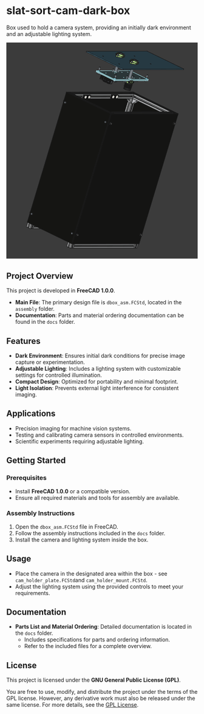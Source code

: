 # slat-sort-cam-dark-box

Box used to hold a camera system, providing an initially dark environment and an adjustable lighting system.

![Dark Box Assembly](docs/pictures/dbox_asm.png)

## Project Overview

This project is developed in **FreeCAD 1.0.0**.

- **Main File**: The primary design file is `dbox_asm.FCStd`, located in the `assembly` folder.
- **Documentation**: Parts and material ordering documentation can be found in the `docs` folder.

## Features

- **Dark Environment**: Ensures initial dark conditions for precise image capture or experimentation.
- **Adjustable Lighting**: Includes a lighting system with customizable settings for controlled illumination.
- **Compact Design**: Optimized for portability and minimal footprint.
- **Light Isolation**: Prevents external light interference for consistent imaging.

## Applications

- Precision imaging for machine vision systems.
- Testing and calibrating camera sensors in controlled environments.
- Scientific experiments requiring adjustable lighting.

## Getting Started

### Prerequisites

- Install **FreeCAD 1.0.0** or a compatible version.
- Ensure all required materials and tools for assembly are available.

### Assembly Instructions

1. Open the `dbox_asm.FCStd` file in FreeCAD.
2. Follow the assembly instructions included in the `docs` folder.
3. Install the camera and lighting system inside the box.

## Usage

- Place the camera in the designated area within the box  - see `cam_holder_plate.FCStd`and `cam_holder_mount.FCStd`.
- Adjust the lighting system using the provided controls to meet your requirements.

## Documentation

- **Parts List and Material Ordering**: Detailed documentation is located in the `docs` folder.
  - Includes specifications for parts and ordering information.
  - Refer to the included files for a complete overview.

## License

This project is licensed under the **GNU General Public License (GPL)**. 

You are free to use, modify, and distribute the project under the terms of the GPL license. However, any derivative work must also be released under the same license. For more details, see the [GPL License](https://www.gnu.org/licenses/gpl-3.0.html).
